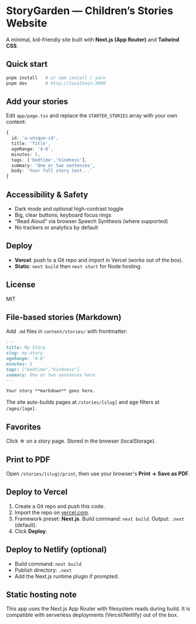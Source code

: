 # StoryGarden — Children’s Stories Website

A minimal, kid-friendly site built with **Next.js (App Router)** and **Tailwind CSS**.

## Quick start

```bash
pnpm install   # or npm install / yarn
pnpm dev       # http://localhost:3000
```

## Add your stories

Edit `app/page.tsx` and replace the `STARTER_STORIES` array with your own content:
```ts
{
  id: 'a-unique-id',
  title: 'Title',
  ageRange: '4-6',
  minutes: 5,
  tags: ['bedtime','kindness'],
  summary: 'One or two sentences',
  body: 'Your full story text...'
}
```

## Accessibility & Safety
- Dark mode and optional high-contrast toggle
- Big, clear buttons; keyboard focus rings
- “Read Aloud” via browser Speech Synthesis (where supported)
- No trackers or analytics by default

## Deploy
- **Vercel**: push to a Git repo and import in Vercel (works out of the box).
- **Static**: `next build` then `next start` for Node hosting.

## License
MIT

## File-based stories (Markdown)

Add `.md` files in `content/stories/` with frontmatter:

```md
---
title: My Story
slug: my-story
ageRange: "4-6"
minutes: 5
tags: ["bedtime","kindness"]
summary: One or two sentences here.
---

Your story **markdown** goes here.
```

The site auto-builds pages at `/stories/[slug]` and age filters at `/ages/[age]`.

## Favorites
Click ☆ on a story page. Stored in the browser (localStorage).

## Print to PDF
Open `/stories/[slug]/print`, then use your browser's **Print → Save as PDF**.

## Deploy to Vercel

1. Create a Git repo and push this code.
2. Import the repo on [vercel.com](https://vercel.com).
3. Framework preset: **Next.js**. Build command: `next build`. Output: `.next` (default).
4. Click **Deploy**.

## Deploy to Netlify (optional)

- Build command: `next build`
- Publish directory: `.next`
- Add the Next.js runtime plugin if prompted.

## Static hosting note
This app uses the Next.js App Router with filesystem reads during build.
It is compatible with serverless deployments (Vercel/Netlify) out of the box.
